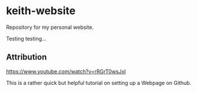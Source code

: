 # keith-website
Repository for my personal website.

Testing testing...

## Attribution
https://www.youtube.com/watch?v=rRGrT0wsJxI

This is a rather quick but helpful tutorial on setting up a Webpage on Github.